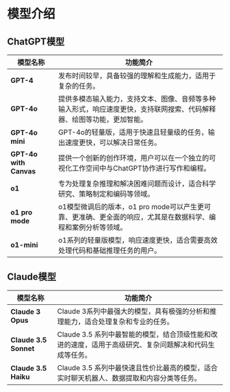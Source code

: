# 模型介绍

## ChatGPT模型

| 模型名称 | 功能简介 |
|---|---|
| **GPT-4** | 发布时间较早，具备较强的理解和生成能力，适用于复杂的任务。 |
| **GPT-4o** | 提供多模态输入能力，支持文本、图像、音频等多种输入形式，响应速度更快，支持联网搜索、代码解释器、绘图等功能，更加智能。 |
| **GPT-4o mini** | GPT-4o的轻量版，适用于快速且轻量级的任务，输出速度更快，可以解决日常任务。 |
| **GPT-4o with Canvas** | 提供一个创新的创作环境，用户可以在一个独立的可视化工作空间中与ChatGPT协作进行写作和编程。 |
| **o1** | 专为处理复杂推理和解决困难问题而设计，适合科学研究、策略制定和编码等领域。 |
| **o1 pro mode** | o1模型微调后的版本，o1 pro mode可以产生更可靠、更准确、更全面的响应，尤其是在数据科学、编程和案例分析等领域。 |
| **o1-mini** | o1系列的轻量版模型，响应速度更快，适合需要高效处理代码和基础推理任务的用户。 |

## Claude模型

| 模型名称 | 功能简介 |
|---|---|
| **Claude 3 Opus** | Claude 3系列中最强大的模型，具有极强的分析和推理能力，适合处理复杂和专业的任务。 |
| **Claude 3.5 Sonnet** | Claude 3.5 系列中最智能的模型，结合顶级性能和改进的速度，适用于高级研究、复杂问题解决和代码生成等任务。 |
| **Claude 3.5 Haiku**  | Claude 3.5 系列中最快速且性价比最高的模型，适合实时聊天机器人、数据提取和内容分类等任务。 |

